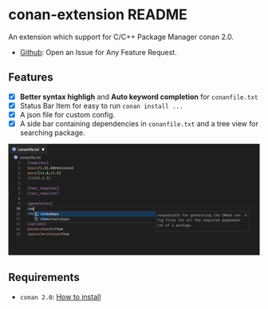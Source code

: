 # conan-extension README

An extension which support for C/C++ Package Manager conan 2.0.

- [Github](https://github.com/konicyQWQ/conan-extension): Open an Issue for Any Feature Request.

## Features

- [x] **Better syntax highligh** and **Auto keyword completion** for `conanfile.txt`
- [x] Status Bar Item for easy to run `conan install ...`
- [x] A json file for custom config.
- [x] A side bar containing dependencies in `conanfile.txt` and a tree view for searching package.

![](https://github.com/konicyQWQ/conan-extension/raw/main/img/syntax.jpg)

## Requirements

- `conan 2.0`: [How to install](https://docs.conan.io/2.0/installation.html)

<!-- ## Extension Settings -->
